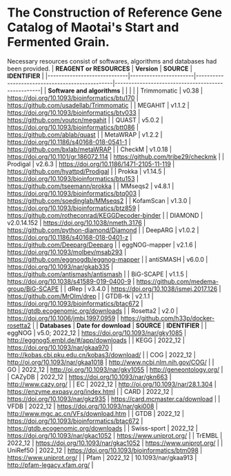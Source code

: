 # The Construction of Reference Gene Catalog of Maotai's Start and Fermented Grain.
Necessary resources consist of softwares, algorithms and databases had been provided.
| **REAGENT or RESOURCES**    | **Version**           | **SOURCE**                                     | **IDENTIFIER**                                    |
|-----------------------------|-----------------------|------------------------------------------------|---------------------------------------------------|
| **Software and algorithms** |                       |                                                |                                                   |
| Trimmomatic                 | v0.38                 | https://doi.org/10.1093/bioinformatics/btu170  | https://github.com/usadellab/Trimmomatic          |
| MEGAHIT                     | v1.1.2                | https://doi.org/10.1093/bioinformatics/btv033  | https://github.com/voutcn/megahit                 |
| QUAST                       | v5.0.2                | https://doi.org/10.1093/bioinformatics/btt086  | https://github.com/ablab/quast                    |
| MetaWRAP                    | v1.2.2                | https://doi.org/10.1186/s40168-018-0541-1      | https://github.com/bxlab/metaWRAP                 |
| CheckM                      | v1.0.18               | https://doi.org/10.1101/gr.186072.114          | https://github.com/tribe29/checkmk                |
| Prodigal                    | v2.6.3                | https://doi.org/10.1186/1471-2105-11-119       | https://github.com/hyattpd/Prodigal               |
| Prokka                      | v1.14.5               | https://doi.org/10.1093/bioinformatics/btu153  | https://github.com/tseemann/prokka                |
| MMseqs2                     | v4.8.1                | https://doi.org/10.1093/bioinformatics/btq003  | https://github.com/soedinglab/MMseqs2             |
| KofamScan                   | v1.3.0                | https://doi.org/10.1093/bioinformatics/btz859  | https://github.com/rotheconrad/KEGGDecoder-binder |
| DIAMOND                     | v2.0.14.152           | https://doi.org/10.1038/nmeth.3176             | https://github.com/python-diamond/Diamond         |
| DeepARG                     | v1.0.2                | https://doi.org/10.1186/s40168-018-0401-z      | https://github.com/Deeparg/Deeparg                |
| eggNOG-mapper               | v2.1.6                | https://doi.org/10.1093/molbev/msab293         | https://github.com/eggnogdb/eggnog-mapper         |
| antiSMASH                   | v6.0.0                | https://doi.org/10.1093/nar/gkab335            | https://github.com/antismash/antismash            |
| BiG-SCAPE                   | v1.1.5                | https://doi.org/10.1038/s41589-019-0400-9      | https://github.com/medema-group/BiG-SCAPE         |
| dRep                        | v3.4.0                | https://doi.org/10.1038/ismej.2017.126         | https://github.com/MrOlm/drep                     |
| GTDB-tk                     | v2.1.1                | https://doi.org/10.1093/bioinformatics/btac672 | https://gtdb.ecogenomic.org/downloads             |
| Rosetta2                    | v2.0                  | https://doi.org/10.1006/jmbi.1997.0959         | https://github.com/h33p/docker-rosetta2           |
| **Databases**               | **Date for download** | **SOURCE**                                     | **IDENTIFIER**                                    |
| eggNOG                      | v5.0; 2022_12         | https://doi.org/10.1093/nar/gky1085            | http://eggnog5.embl.de/#/app/downloads            |
| KEGG                        | 2022_12               | https://doi.org/10.1093/nar/gkaa970            | http://kobas.cbi.pku.edu.cn/kobas3/download/      |
| COG                         | 2022_12               | http://oi.org/10.1093/nar/gkaa1018             | http://www.ncbi.nlm.nih.gov/COG/                  |
| GO                          | 2022_12               | http://oi.org/10.1093/nar/gky1055              | http://geneontology.org/                          |
| CAZyDB                      | 2022_12               | https://doi.org/10.1093/nar/gkn663             | http://www.cazy.org/                              |
| EC                          | 2022_12               | http://oi.org/10.1093/nar/28.1.304             | https://enzyme.expasy.org/index.html              |
| CARD                        | 2022_12               | https://doi.org/10.1093/nar/gkz935             | https://card.mcmaster.ca/download                 |
| VFDB                        | 2022_12               | https://doi.org/10.1093/nar/gki008             | http://www.mgc.ac.cn/VFs/download.htm             |
| GTDB                        | 2022_12               | https://doi.org/10.1093/bioinformatics/btac672 | https://gtdb.ecogenomic.org/downloads             |
| Swiss-sport                 | 2022_12               | https://doi.org/10.1093/nar/gkac1052           | https://www.uniprot.org/                          |
| TrEMBL                      | 2022_12               | https://doi.org/10.1093/nar/gkac1052           | https://www.uniprot.org/                          |
| UniRef50                    | 2022_12               | https://doi.org/10.1093/bioinformatics/btm098  | https://www.uniprot.org/                          |
| Pfam                        | 2022_12               | 10.1093/nar/gkaa913                            | http://pfam-legacy.xfam.org/                      |
